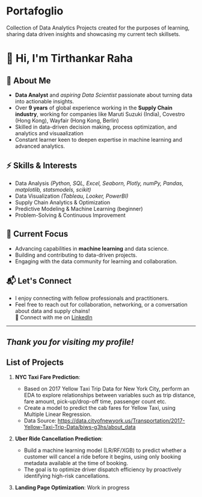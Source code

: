# Portafoglio
Collection of Data Analytics Projects created for the purposes of learning, sharing data driven insights and showcasing my current tech skillsets.

# 👋 Hi, I'm Tirthankar Raha

## 📝 About Me

- **Data Analyst** and *aspiring Data Scientist* passionate about turning data into actionable insights.
- Over **9 years** of global experience working in the **Supply Chain industry**, working for companies like Maruti Suzuki (India), Covestro (Hong Kong), Wayfair (Hong Kong, Berlin) 
- Skilled in data-driven decision making, process optimization, and analytics and visuaalization
- Constant learner keen to deepen expertise in machine learning and advanced analytics.

## ⚡ Skills & Interests

- Data Analysis *(Python, SQL, Excel, Seaborn, Plotly, numPy, Pandas, matplotlib, statsmodels, scikit)*
- Data Visualization *(Tableau, Looker, PowerBI)*  
- Supply Chain Analytics & Optimization  
- Predictive Modeling & Machine Learning (beginner)  
- Problem-Solving & Continuous Improvement

## 🚀 Current Focus

- Advancing capabilities in **machine learning** and data science.
- Building and contributing to data-driven projects.
- Engaging with the data community for learning and collaboration.

## 📬 Let's Connect

- I enjoy connecting with fellow professionals and practitioners.
- Feel free to reach out for collaboration, networking, or a conversation about data and supply chains!  
🔗 Connect with me on [LinkedIn](https://www.linkedin.com/in/tirthankarraha)
---
*Thank you for visiting my profile!*
---

## List of Projects

1. **NYC Taxi Fare Prediction**:
   - Based on 2017 Yellow Taxi Trip Data for New York City, perform an EDA to explore relationships between variables such as trip distance, fare amount, pick-up/drop-off time, passenger count etc.
   - Create a model to predict the cab fares for Yellow Taxi, using Multiple Linear Regression.
   - Data Source: https://data.cityofnewyork.us/Transportation/2017-Yellow-Taxi-Trip-Data/biws-g3hs/about_data

2. **Uber Ride Cancellation Prediction**:
   - Build a machine learning model (LR/RF/XGB) to predict whether a customer will cancel a ride before it begins, using only booking metadata available at the time of booking.
   - The goal is to optimize driver dispatch efficiency by proactively identifying high-risk cancellations.

3. **Landing Page Optimization**: Work in progress 

